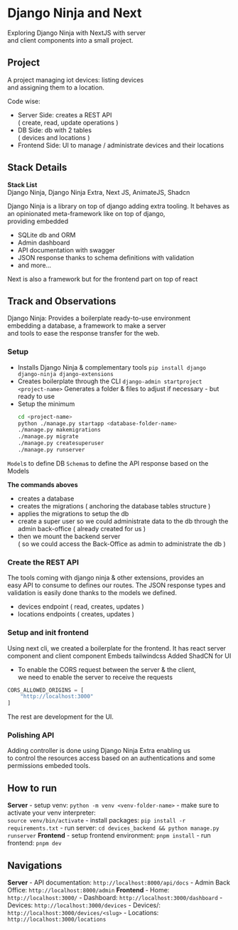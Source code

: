 # Django Ninja and Next
Exploring Django Ninja with NextJS with server   
and client components into a small project.

## Project
A project managing iot devices: listing devices  
and assigning them to a location.

Code wise: 
- Server Side: creates a REST API  
( create, read, update operations )
- DB Side: db with 2 tables   
( devices and locations )
- Frontend Side: UI to manage / administrate
devices and their locations

## Stack Details
**Stack List**   
Django Ninja, Django Ninja Extra, Next JS, AnimateJS, Shadcn

Django Ninja is a library on top of django adding extra tooling.
It behaves as an opinionated meta-framework like on top of django,   
providing embedded
- SQLite db and ORM
- Admin dashboard
- API documentation with swagger
- JSON response thanks to schema definitions with validation
- and more…

Next is also a framework but for the frontend part on top of react

## Track and Observations
Django Ninja: Provides a boilerplate ready-to-use environment  
embedding a database, a framework to make a server   
and tools to ease the response transfer for the web.  

### Setup
- Installs Django Ninja & complementary tools
`pip install django django-ninja django-extensions`
- Creates boilerplate through the CLI
`django-admin startproject <project-name>`
Generates a folder & files to adjust if necessary - but ready to use
- Setup the minimum
	```sh
	cd <project-name>
	python ./manage.py startapp <database-folder-name>
	./manage.py makemigrations
	./manage.py migrate
	./manage.py createsuperuser
	./manage.py runserver
	```
`Model`s to define DB
`Schema`s to define the API response based on the Models

__The commands aboves__
- creates a database
- creates the migrations ( anchoring the database tables structure )
- applies the migrations to setup the db
- create a super user so we could administrate data to the db
through the admin back-office ( already created for us )
- then we mount the backend server   
( so we could access the Back-Office as admin to administrate the db )


### Create the REST API
The tools coming with django ninja & other extensions, provides an  
easy API to consume to defines our routes.
The JSON response types and validation is easily done thanks to the models
we defined.
- devices endpoint ( read, creates, updates )
- locations endpoints ( creates, updates )

### Setup and init frontend
Using next cli, we created a boilerplate for the frontend.
It has react server component and client component
Embeds tailwindcss
Added ShadCN for UI

- To enable the CORS request between the server & the client,  
we need to enable the server to receive the requests
```py
CORS_ALLOWED_ORIGINS = [
	"http://localhost:3000"
]
```

The rest are development for the UI.

### Polishing API
Adding controller is done using Django Ninja Extra enabling us  
to control the resources access based on an authentications and some  
permissions embeded tools.


## How to run
__Server__
	- setup venv: `python -m venv <venv-folder-name>`
	- make sure to activate your venv interpreter:  
	`source venv/bin/activate`
	- install packages: `pip install -r requirements.txt`
	- run server: `cd devices_backend && python manage.py runserver`
__Frontend__
	- setup frontend environment: `pnpm install`
	- run frontend: `pnpm dev`

## Navigations 
__Server__ 
	- API documentation: `http://localhost:8000/api/docs`
	- Admin Back Office: `http://localhost:8000/admin`
__Frontend__
	- Home: `http://localhost:3000/`
	- Dashboard: `http://localhost:3000/dashboard`
	- Devices: `http://localhost:3000/devices`
	- Devices/<slug>: `http://localhost:3000/devices/<slug>`
	- Locations: `http://localhost:3000/locations`